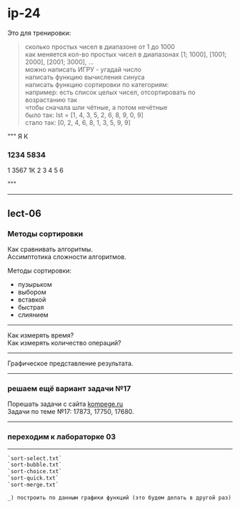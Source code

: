 # ip-24  

Это для тренировки:  

> сколько простых чисел в диапазоне от 1 до 1000  
> как меняется кол-во простых чисел в диапазонах [1; 1000], [1001; 2000], [2001; 3000], ...  
> можно написать ИГРУ - угадай число  
> написать функцию вычисления синуса  
> написать функцию сортировки по категориям:  
>   например: есть список целых чисел, отсортировать по возрастанию так  
>   чтобы сначала шли чётные, а потом нечётные  
>   было так: lst = [1, 4, 3, 5, 2, 6, 8, 9, 0, 9]  
>   стало так: [0, 2, 4, 6, 8, 1, 3, 5, 9, 9]

"""
       Я         К
###  1234      5834

1    3567 1К
2
3
4
5
6

"""

---  

## lect-06  

### Методы сортировки  

Как сравнивать алгоритмы.  
Ассимптотика сложности алгоритмов.  

Методы сортировки:  
- пузырьком  
- выбором  
- вставкой  
- быстрая  
- слиянием  

---  

Как измерять время?  
Как измерять количество операций?  

---  

Графическое представление результата.  

---  

### решаем ещё вариант задачи №17  

Порешать задачи с сайта [kompege.ru](https://kompege.ru/task)  
Задачи по теме №17: 17873, 17750, 17680.  

---  

>   

### переходим к лабораторке 03  

---  

```txt
`sort-select.txt`  
`sort-bubble.txt`  
`sort-choice.txt`  
`sort-quick.txt`  
`sort-merge.txt`  

_) построить по данным графики функций (это будем делать в другой раз).  
  
```